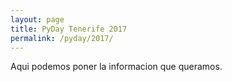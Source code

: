 ```yaml
---
layout: page
title: PyDay Tenerife 2017
permalink: /pyday/2017/
---
```


Aqui podemos poner la informacion que queramos.
